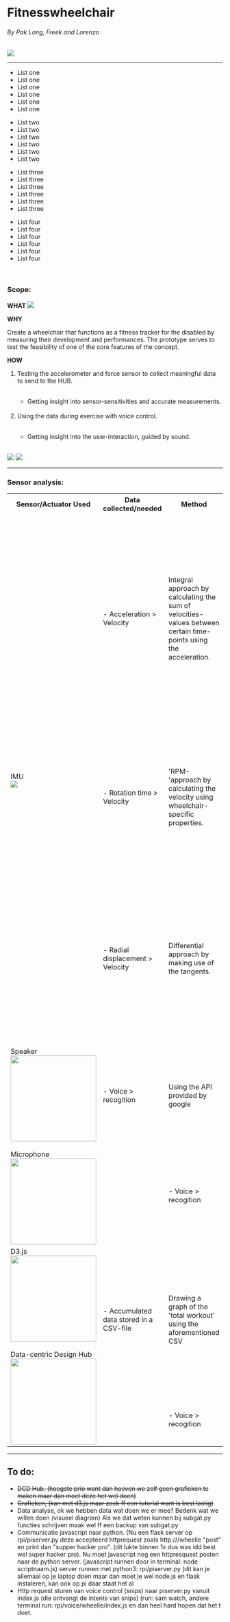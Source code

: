 <h1>Fitnesswheelchair</h1>
<h6>By Pak Long, Freek and Lorenzo</h6>
<img src="Images/banner.png" width="" height="">
<hr>
<body>

<div>
	  <ul>
		<li>List one</li>
		<li>List one</li>
		<li>List one</li>
		<li>List one</li>
		<li>List one</li>
		<li>List one</li>
	  </ul>
	</div>
  </div>
  <div class="list">
	<div>
	  <ul>
		<li>List two</li>
		<li>List two</li>
		<li>List two</li>
		<li>List two</li>
		<li>List two</li>
		<li>List two</li>
	  </ul>
	</div>
  </div>
  <div class="list">
	<div>
	  <ul>
		<li>List three</li>
		<li>List three</li>
		<li>List three</li>
		<li>List three</li>
		<li>List three</li>
		<li>List three</li>
	  </ul>
	</div>
  </div>
  <div class="list">
	<div>
	  <ul>
		<li>List four</li>
		<li>List four</li>
		<li>List four</li>
		<li>List four</li>
		<li>List four</li>
		<li>List four</li>
	  </ul>
	</div>
  </div>
<br style="clear:both" />
</div>


<h3>Scope:</h3>
<H8><b>WHAT</b></H8>
<img src="Images/fitnessChair.png" width="" height="">


<b>WHY</b><br>
<p>Create a wheelchair that functions as a fitness tracker for the disabled by measuring their
development and performances. The prototype serves to test the feasibility of one of the core
features of the concept.</p>

<h8><b>HOW</b></h8><br>
<ol>
  <li>
  Testing the accelerometer and force sensor to collect meaningful data to send to the HUB.
  </li><br>
  <ul>
    <li>Getting insight into sensor-sensitivities and accurate measurements.
  </ul></li><br>
  <li>Using the data during exercise with voice control.</li><br>
  <ul>
    <li>Getting insight into the user-interaction, guided by sound.</li>
  </ul><br>
</ol>
</body>
<img src="Images\IOT Architecture.png" width="" height="">
<img src="Images\speedTime.png" width="" height="">
<hr>
<h3>Sensor analysis:</h3>

<table style="width:100%">
  <tr>
    <th>Sensor/Actuator Used</th>
    <th>Data collected/needed</th>
    <th>Method</th>
    <th>Pros & Cons</th>
    <th>Take-aways</th>
  </tr>
  <tr>
    <td rowspan = 3>IMU<br><img src="Images/IMU.png" width="" height=""></td>
    <td>- Acceleration > Velocity</td>
    <td>Integral approach by calculating the sum of velocities-values between certain time-points using the acceleration.</td>
    <td><b>+ </b>Velocity is constantly being calculated<br><b>- </b>This method is very dependant on the sensitivity of the accelerometer and its (correct) calibration. Because the sum of the measured and calculated values are used, little measurement-errors will lead to bigger and bigger deviations</td>
    <td><img src="" width="" height=""></td>
  </tr>
  <tr>
    <td rowspan = 1>- Rotation time > Velocity</td>
    <td>'RPM-'approach by calculating the velocity using wheelchair-specific properties.</td>
    <td><b>+ </b>This method is relatively more accurate because the turn-rate can be measured more reliably<br><b>- </b>Because (1/f=T) is used, the speed can only be calculated when one whole rotation of the wheel is made</td>
    <td><img src=""></td>
  </tr>
  <tr>
    <td>- Radial displacement > Velocity</td>
    <td>Differential approach by making use of the tangents.</td>
    <td><b>+ </b>Velocity is constantly being calculated<br><b>- </b>This method is very dependant on the sensitivity of the accelerometer and its (correct) calibration (<-- angle measurements have relatively less fluctuations in values than acceleration)</td>
    <td><img src=""></td>
  </tr>
  <tr>
    <td rowspan = 2>Speaker<br><img src="Images/speaker.png" width="200" height=""><br><br>Microphone<br><img src="Images/soundSensor.png" width="200" height=""></td>
    <td>- Voice > recogition</td>
    <td>Using the API provided by google</td>
    <td></td>
    <td><img src=""></td>
  </tr>
  <tr>
    <td></td>
    <td>- Voice > recogition</td>
    <td>Using the API provided by google</td>
    <td></td>
  </tr>
  <tr>
    <td rowspan = 2>D3.js<br><img src="Images/d3js.png" width="200" height=""><br><br>Data-centric Design Hub<br><img src="Images/dcd.png" width="200" height=""></td>
    <td>- Accumulated data stored in a CSV-file</td>
    <td>Drawing a graph of the 'total workout' using the aforementioned CSV</td>
    <td>- As the code is now, the graph serves as a total overview rather than something that is regularly updated live</td>
    <td><img src=""></td>
  </tr>
  <tr>
    <td></td>
    <td>- Voice > recogition</td>
    <td>Using the API provided by google</td>
    <td></td>
  </tr>
</table>
<hr>
<h2> To do:</h2>
<ul>
  <li><strike>DCD Hub, (hoogste prio want dan hoeven we zelf geen grafieken te maken maar dan moet deze het wel doen)</li>
  <li>Grafieken, (kan met d3.js maar zoek ff een tutorial want is best lastig)</strike></li>
  <li>Data analyse, ok we hebben data wat doen we er mee? Bedenk wat we willen doen (visueel diagram) Als we dat weten kunnen bij subgat.py functies schrijven maak wel ff een backup van subgat.py </li>
  <li>Communicatie javascript naar python. (Nu een flask server op rpi/piserver.py deze accepteerd httprequest zoals http://<IPADRESS:500>/wheelie "post" en print dan "supper hacker pro". (dit lukte binnen 1x dus was idd best wel super hacker pro).
    Nu moet javascript nog een httpresquest posten naar de python server. (javascript runnen door in terminal: node scriptnaam.js) server runnen met python3: rpi/piserver.py (dit kan je allemaal op je laptop doen maar dan moet je wel node.js en flask instaleren, kan ook op pi daar staat het al</li>
  <li>Http request sturen van voice control (snips) naar piserver.py vanuit index.js (die ontvangt de intents van snips) (run: sam watch, andere terminal run: rpi/voice/wheelie/index.js en dan heel hard hopen dat het t doet.</il>
</ul>
